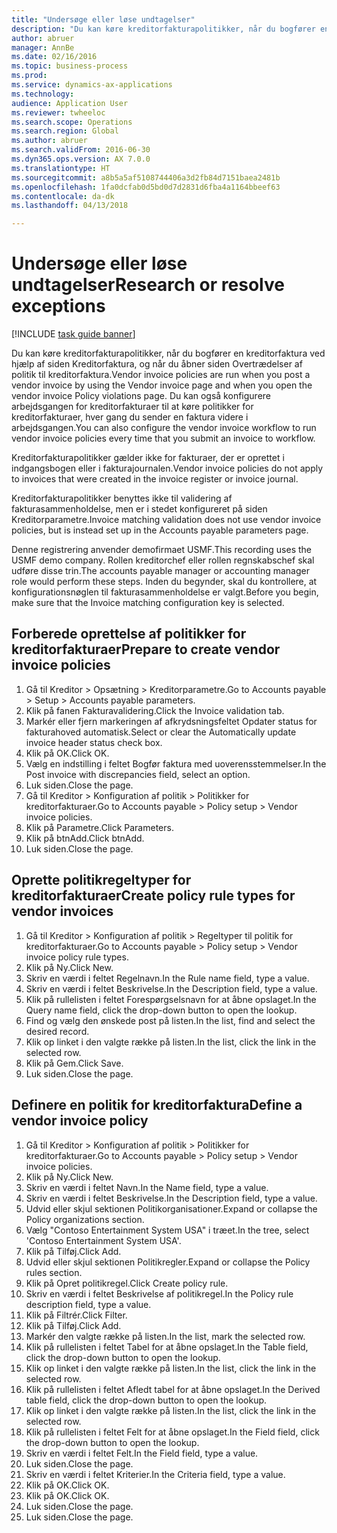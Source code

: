 ```yaml
--- 
title: "Undersøge eller løse undtagelser"
description: "Du kan køre kreditorfakturapolitikker, når du bogfører en kreditorfaktura ved hjælp af siden Kreditorfaktura, og når du åbner siden Overtrædelser af politik til kreditorfaktura."
author: abruer
manager: AnnBe
ms.date: 02/16/2016
ms.topic: business-process
ms.prod: 
ms.service: dynamics-ax-applications
ms.technology: 
audience: Application User
ms.reviewer: twheeloc
ms.search.scope: Operations
ms.search.region: Global
ms.author: abruer
ms.search.validFrom: 2016-06-30
ms.dyn365.ops.version: AX 7.0.0
ms.translationtype: HT
ms.sourcegitcommit: a8b5a5af5108744406a3d2fb84d7151baea2481b
ms.openlocfilehash: 1fa0dcfab0d5bd0d7d2831d6fba4a1164bbeef63
ms.contentlocale: da-dk
ms.lasthandoff: 04/13/2018

---
```

# <a name="research-or-resolve-exceptions"></a><span data-ttu-id="ad7c8-103">Undersøge eller løse undtagelser</span><span class="sxs-lookup"><span data-stu-id="ad7c8-103">Research or resolve exceptions</span></span>

[!INCLUDE [task guide banner](../../includes/task-guide-banner.md)]

<span data-ttu-id="ad7c8-104">Du kan køre kreditorfakturapolitikker, når du bogfører en kreditorfaktura ved hjælp af siden Kreditorfaktura, og når du åbner siden Overtrædelser af politik til kreditorfaktura.</span><span class="sxs-lookup"><span data-stu-id="ad7c8-104">Vendor invoice policies are run when you post a vendor invoice by using the Vendor invoice page and when you open the vendor invoice Policy violations page.</span></span> <span data-ttu-id="ad7c8-105">Du kan også konfigurere arbejdsgangen for kreditorfakturaer til at køre politikker for kreditorfakturaer, hver gang du sender en faktura videre i arbejdsgangen.</span><span class="sxs-lookup"><span data-stu-id="ad7c8-105">You can also configure the vendor invoice workflow to run vendor invoice policies every time that you submit an invoice to workflow.</span></span> 

<span data-ttu-id="ad7c8-106">Kreditorfakturapolitikker gælder ikke for fakturaer, der er oprettet i indgangsbogen eller i fakturajournalen.</span><span class="sxs-lookup"><span data-stu-id="ad7c8-106">Vendor invoice policies do not apply to invoices that were created in the invoice register or invoice journal.</span></span> 

<span data-ttu-id="ad7c8-107">Kreditorfakturapolitikker benyttes ikke til validering af fakturasammenholdelse, men er i stedet konfigureret på siden Kreditorparametre.</span><span class="sxs-lookup"><span data-stu-id="ad7c8-107">Invoice matching validation does not use vendor invoice policies, but is instead set up in the Accounts payable parameters page.</span></span>

<span data-ttu-id="ad7c8-108">Denne registrering anvender demofirmaet USMF.</span><span class="sxs-lookup"><span data-stu-id="ad7c8-108">This recording uses the USMF demo company.</span></span> <span data-ttu-id="ad7c8-109">Rollen kreditorchef eller rollen regnskabschef skal udføre disse trin.</span><span class="sxs-lookup"><span data-stu-id="ad7c8-109">The accounts payable manager or accounting manager role would perform these steps.</span></span> <span data-ttu-id="ad7c8-110">Inden du begynder, skal du kontrollere, at konfigurationsnøglen til fakturasammenholdelse er valgt.</span><span class="sxs-lookup"><span data-stu-id="ad7c8-110">Before you begin, make sure that the Invoice matching configuration key is selected.</span></span>


## <a name="prepare-to-create-vendor-invoice-policies"></a><span data-ttu-id="ad7c8-111">Forberede oprettelse af politikker for kreditorfakturaer</span><span class="sxs-lookup"><span data-stu-id="ad7c8-111">Prepare to create vendor invoice policies</span></span>
1. <span data-ttu-id="ad7c8-112">Gå til Kreditor > Opsætning > Kreditorparametre.</span><span class="sxs-lookup"><span data-stu-id="ad7c8-112">Go to Accounts payable > Setup > Accounts payable parameters.</span></span>
2. <span data-ttu-id="ad7c8-113">Klik på fanen Fakturavalidering.</span><span class="sxs-lookup"><span data-stu-id="ad7c8-113">Click the Invoice validation tab.</span></span>
3. <span data-ttu-id="ad7c8-114">Markér eller fjern markeringen af afkrydsningsfeltet Opdater status for fakturahoved automatisk.</span><span class="sxs-lookup"><span data-stu-id="ad7c8-114">Select or clear the Automatically update invoice header status check box.</span></span>
4. <span data-ttu-id="ad7c8-115">Klik på OK.</span><span class="sxs-lookup"><span data-stu-id="ad7c8-115">Click OK.</span></span>
5. <span data-ttu-id="ad7c8-116">Vælg en indstilling i feltet Bogfør faktura med uoverensstemmelser.</span><span class="sxs-lookup"><span data-stu-id="ad7c8-116">In the Post invoice with discrepancies field, select an option.</span></span>
6. <span data-ttu-id="ad7c8-117">Luk siden.</span><span class="sxs-lookup"><span data-stu-id="ad7c8-117">Close the page.</span></span>
7. <span data-ttu-id="ad7c8-118">Gå til Kreditor > Konfiguration af politik > Politikker for kreditorfakturaer.</span><span class="sxs-lookup"><span data-stu-id="ad7c8-118">Go to Accounts payable > Policy setup > Vendor invoice policies.</span></span>
8. <span data-ttu-id="ad7c8-119">Klik på Parametre.</span><span class="sxs-lookup"><span data-stu-id="ad7c8-119">Click Parameters.</span></span>
9. <span data-ttu-id="ad7c8-120">Klik på btnAdd.</span><span class="sxs-lookup"><span data-stu-id="ad7c8-120">Click btnAdd.</span></span>
10. <span data-ttu-id="ad7c8-121">Luk siden.</span><span class="sxs-lookup"><span data-stu-id="ad7c8-121">Close the page.</span></span>

## <a name="create-policy-rule-types-for-vendor-invoices"></a><span data-ttu-id="ad7c8-122">Oprette politikregeltyper for kreditorfakturaer</span><span class="sxs-lookup"><span data-stu-id="ad7c8-122">Create policy rule types for vendor invoices</span></span>
1. <span data-ttu-id="ad7c8-123">Gå til Kreditor > Konfiguration af politik > Regeltyper til politik for kreditorfakturaer.</span><span class="sxs-lookup"><span data-stu-id="ad7c8-123">Go to Accounts payable > Policy setup > Vendor invoice policy rule types.</span></span>
2. <span data-ttu-id="ad7c8-124">Klik på Ny.</span><span class="sxs-lookup"><span data-stu-id="ad7c8-124">Click New.</span></span>
3. <span data-ttu-id="ad7c8-125">Skriv en værdi i feltet Regelnavn.</span><span class="sxs-lookup"><span data-stu-id="ad7c8-125">In the Rule name field, type a value.</span></span>
4. <span data-ttu-id="ad7c8-126">Skriv en værdi i feltet Beskrivelse.</span><span class="sxs-lookup"><span data-stu-id="ad7c8-126">In the Description field, type a value.</span></span>
5. <span data-ttu-id="ad7c8-127">Klik på rullelisten i feltet Forespørgselsnavn for at åbne opslaget.</span><span class="sxs-lookup"><span data-stu-id="ad7c8-127">In the Query name field, click the drop-down button to open the lookup.</span></span>
6. <span data-ttu-id="ad7c8-128">Find og vælg den ønskede post på listen.</span><span class="sxs-lookup"><span data-stu-id="ad7c8-128">In the list, find and select the desired record.</span></span>
7. <span data-ttu-id="ad7c8-129">Klik op linket i den valgte række på listen.</span><span class="sxs-lookup"><span data-stu-id="ad7c8-129">In the list, click the link in the selected row.</span></span>
8. <span data-ttu-id="ad7c8-130">Klik på Gem.</span><span class="sxs-lookup"><span data-stu-id="ad7c8-130">Click Save.</span></span>
9. <span data-ttu-id="ad7c8-131">Luk siden.</span><span class="sxs-lookup"><span data-stu-id="ad7c8-131">Close the page.</span></span>

## <a name="define-a-vendor-invoice-policy"></a><span data-ttu-id="ad7c8-132">Definere en politik for kreditorfaktura</span><span class="sxs-lookup"><span data-stu-id="ad7c8-132">Define a vendor invoice policy</span></span>
1. <span data-ttu-id="ad7c8-133">Gå til Kreditor > Konfiguration af politik > Politikker for kreditorfakturaer.</span><span class="sxs-lookup"><span data-stu-id="ad7c8-133">Go to Accounts payable > Policy setup > Vendor invoice policies.</span></span>
2. <span data-ttu-id="ad7c8-134">Klik på Ny.</span><span class="sxs-lookup"><span data-stu-id="ad7c8-134">Click New.</span></span>
3. <span data-ttu-id="ad7c8-135">Skriv en værdi i feltet Navn.</span><span class="sxs-lookup"><span data-stu-id="ad7c8-135">In the Name field, type a value.</span></span>
4. <span data-ttu-id="ad7c8-136">Skriv en værdi i feltet Beskrivelse.</span><span class="sxs-lookup"><span data-stu-id="ad7c8-136">In the Description field, type a value.</span></span>
5. <span data-ttu-id="ad7c8-137">Udvid eller skjul sektionen Politikorganisationer.</span><span class="sxs-lookup"><span data-stu-id="ad7c8-137">Expand or collapse the Policy organizations section.</span></span>
6. <span data-ttu-id="ad7c8-138">Vælg "Contoso Entertainment System USA" i træet.</span><span class="sxs-lookup"><span data-stu-id="ad7c8-138">In the tree, select 'Contoso Entertainment System USA'.</span></span>
7. <span data-ttu-id="ad7c8-139">Klik på Tilføj.</span><span class="sxs-lookup"><span data-stu-id="ad7c8-139">Click Add.</span></span>
8. <span data-ttu-id="ad7c8-140">Udvid eller skjul sektionen Politikregler.</span><span class="sxs-lookup"><span data-stu-id="ad7c8-140">Expand or collapse the Policy rules section.</span></span>
9. <span data-ttu-id="ad7c8-141">Klik på Opret politikregel.</span><span class="sxs-lookup"><span data-stu-id="ad7c8-141">Click Create policy rule.</span></span>
10. <span data-ttu-id="ad7c8-142">Skriv en værdi i feltet Beskrivelse af politikregel.</span><span class="sxs-lookup"><span data-stu-id="ad7c8-142">In the Policy rule description field, type a value.</span></span>
11. <span data-ttu-id="ad7c8-143">Klik på Filtrér.</span><span class="sxs-lookup"><span data-stu-id="ad7c8-143">Click Filter.</span></span>
12. <span data-ttu-id="ad7c8-144">Klik på Tilføj.</span><span class="sxs-lookup"><span data-stu-id="ad7c8-144">Click Add.</span></span>
13. <span data-ttu-id="ad7c8-145">Markér den valgte række på listen.</span><span class="sxs-lookup"><span data-stu-id="ad7c8-145">In the list, mark the selected row.</span></span>
14. <span data-ttu-id="ad7c8-146">Klik på rullelisten i feltet Tabel for at åbne opslaget.</span><span class="sxs-lookup"><span data-stu-id="ad7c8-146">In the Table field, click the drop-down button to open the lookup.</span></span>
15. <span data-ttu-id="ad7c8-147">Klik op linket i den valgte række på listen.</span><span class="sxs-lookup"><span data-stu-id="ad7c8-147">In the list, click the link in the selected row.</span></span>
16. <span data-ttu-id="ad7c8-148">Klik på rullelisten i feltet Afledt tabel for at åbne opslaget.</span><span class="sxs-lookup"><span data-stu-id="ad7c8-148">In the Derived table field, click the drop-down button to open the lookup.</span></span>
17. <span data-ttu-id="ad7c8-149">Klik op linket i den valgte række på listen.</span><span class="sxs-lookup"><span data-stu-id="ad7c8-149">In the list, click the link in the selected row.</span></span>
18. <span data-ttu-id="ad7c8-150">Klik på rullelisten i feltet Felt for at åbne opslaget.</span><span class="sxs-lookup"><span data-stu-id="ad7c8-150">In the Field field, click the drop-down button to open the lookup.</span></span>
19. <span data-ttu-id="ad7c8-151">Skriv en værdi i feltet Felt.</span><span class="sxs-lookup"><span data-stu-id="ad7c8-151">In the Field field, type a value.</span></span>
20. <span data-ttu-id="ad7c8-152">Luk siden.</span><span class="sxs-lookup"><span data-stu-id="ad7c8-152">Close the page.</span></span>
21. <span data-ttu-id="ad7c8-153">Skriv en værdi i feltet Kriterier.</span><span class="sxs-lookup"><span data-stu-id="ad7c8-153">In the Criteria field, type a value.</span></span>
22. <span data-ttu-id="ad7c8-154">Klik på OK.</span><span class="sxs-lookup"><span data-stu-id="ad7c8-154">Click OK.</span></span>
23. <span data-ttu-id="ad7c8-155">Klik på OK.</span><span class="sxs-lookup"><span data-stu-id="ad7c8-155">Click OK.</span></span>
24. <span data-ttu-id="ad7c8-156">Luk siden.</span><span class="sxs-lookup"><span data-stu-id="ad7c8-156">Close the page.</span></span>
25. <span data-ttu-id="ad7c8-157">Luk siden.</span><span class="sxs-lookup"><span data-stu-id="ad7c8-157">Close the page.</span></span>



